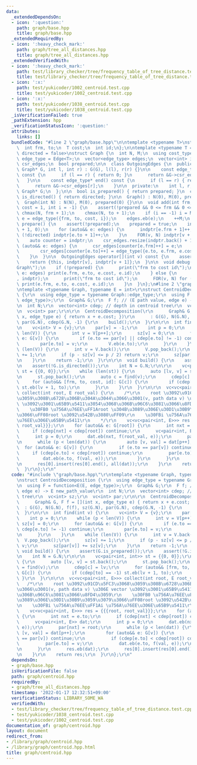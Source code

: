 ```yaml
---
data:
  _extendedDependsOn:
  - icon: ':question:'
    path: graph/base.hpp
    title: graph/base.hpp
  _extendedRequiredBy:
  - icon: ':heavy_check_mark:'
    path: graph/tree_all_distances.hpp
    title: graph/tree_all_distances.hpp
  _extendedVerifiedWith:
  - icon: ':heavy_check_mark:'
    path: test/library_checker/tree/frequency_table_of_tree_distance.test.cpp
    title: test/library_checker/tree/frequency_table_of_tree_distance.test.cpp
  - icon: ':x:'
    path: test/yukicoder/1002_centroid.test.cpp
    title: test/yukicoder/1002_centroid.test.cpp
  - icon: ':x:'
    path: test/yukicoder/1038_centroid.test.cpp
    title: test/yukicoder/1038_centroid.test.cpp
  _isVerificationFailed: true
  _pathExtension: hpp
  _verificationStatusIcon: ':question:'
  attributes:
    links: []
  bundledCode: "#line 2 \"graph/base.hpp\"\n\ntemplate <typename T>\nstruct Edge {\n\
    \  int frm, to;\n  T cost;\n  int id;\n};\n\ntemplate <typename T = int, bool\
    \ directed = false>\nstruct Graph {\n  int N, M;\n  using cost_type = T;\n  using\
    \ edge_type = Edge<T>;\n  vector<edge_type> edges;\n  vector<int> indptr;\n  vector<edge_type>\
    \ csr_edges;\n  bool prepared;\n\n  class OutgoingEdges {\n  public:\n    OutgoingEdges(const\
    \ Graph* G, int l, int r) : G(G), l(l), r(r) {}\n\n    const edge_type* begin()\
    \ const {\n      if (l == r) { return 0; }\n      return &G->csr_edges[l];\n \
    \   }\n\n    const edge_type* end() const {\n      if (l == r) { return 0; }\n\
    \      return &G->csr_edges[r];\n    }\n\n  private:\n    int l, r;\n    const\
    \ Graph* G;\n  };\n\n  bool is_prepared() { return prepared; }\n  constexpr bool\
    \ is_directed() { return directed; }\n\n  Graph() : N(0), M(0), prepared(0) {}\n\
    \  Graph(int N) : N(N), M(0), prepared(0) {}\n\n  void add(int frm, int to, T\
    \ cost = 1, int i = -1) {\n    assert(!prepared && 0 <= frm && 0 <= to);\n   \
    \ chmax(N, frm + 1);\n    chmax(N, to + 1);\n    if (i == -1) i = M;\n    auto\
    \ e = edge_type({frm, to, cost, i});\n    edges.eb(e);\n    ++M;\n  }\n\n  void\
    \ prepare() {\n    assert(!prepared);\n    prepared = true;\n    indptr.assign(N\
    \ + 1, 0);\n    for (auto&& e: edges) {\n      indptr[e.frm + 1]++;\n      if\
    \ (!directed) indptr[e.to + 1]++;\n    }\n    FOR(v, N) indptr[v + 1] += indptr[v];\n\
    \    auto counter = indptr;\n    csr_edges.resize(indptr.back() + 1);\n    for\
    \ (auto&& e: edges) {\n      csr_edges[counter[e.frm]++] = e;\n      if (!directed)\n\
    \        csr_edges[counter[e.to]++] = edge_type({e.to, e.frm, e.cost, e.id});\n\
    \    }\n  }\n\n  OutgoingEdges operator[](int v) const {\n    assert(prepared);\n\
    \    return {this, indptr[v], indptr[v + 1]};\n  }\n\n  void debug() {\n    print(\"\
    Graph\");\n    if (!prepared) {\n      print(\"frm to cost id\");\n      for (auto&&\
    \ e: edges) print(e.frm, e.to, e.cost, e.id);\n    } else {\n      print(\"indptr\"\
    , indptr);\n      print(\"frm to cost id\");\n      FOR(v, N) for (auto&& e: (*this)[v])\
    \ print(e.frm, e.to, e.cost, e.id);\n    }\n  }\n};\n#line 2 \"graph/centroid.hpp\"\
    \ntemplate <typename Graph, typename E = int>\r\nstruct CentroidDecomposition\
    \ {\r\n  using edge_type = typename Graph::edge_type;\r\n  using F = function<E(E,\
    \ edge_type)>;\r\n  Graph& G;\r\n  F f; // (E path value, edge e) -> E new_path_value\r\
    \n  int N;\r\n  vector<int> cdep; // depth in centroid tree\r\n  vc<int> sz;\r\
    \n  vc<int> par;\r\n\r\n  CentroidDecomposition(\r\n      Graph& G, F f = [](int\
    \ x, edge_type e) { return x + e.cost; })\r\n      : G(G), N(G.N), f(f), sz(G.N),\
    \ par(G.N), cdep(G.N, -1) {\r\n    build();\r\n  }\r\n\r\n  int find(int v) {\r\
    \n    vc<int> V = {v};\r\n    par[v] = -1;\r\n    int p = 0;\r\n    while (p <\
    \ len(V)) {\r\n      int v = V[p++];\r\n      sz[v] = 0;\r\n      for (auto&&\
    \ e: G[v]) {\r\n        if (e.to == par[v] || cdep[e.to] != -1) continue;\r\n\
    \        par[e.to] = v;\r\n        V.eb(e.to);\r\n      }\r\n    }\r\n    while\
    \ (len(V)) {\r\n      int v = V.back();\r\n      V.pop_back();\r\n      sz[v]\
    \ += 1;\r\n      if (p - sz[v] <= p / 2) return v;\r\n      sz[par[v]] += sz[v];\r\
    \n    }\r\n    return -1;\r\n  }\r\n\r\n  void build() {\r\n    assert(G.is_prepared());\r\
    \n    assert(!G.is_directed());\r\n    int N = G.N;\r\n\r\n    vc<pair<int, int>>\
    \ st = {{0, 0}};\r\n    while (len(st)) {\r\n      auto [lv, v] = st.back();\r\
    \n      st.pop_back();\r\n      auto c = find(v);\r\n      cdep[c] = lv;\r\n \
    \     for (auto&& [frm, to, cost, id]: G[c]) {\r\n        if (cdep[to] == -1)\
    \ st.eb(lv + 1, to);\r\n      }\r\n    }\r\n  }\r\n\r\n  vc<vc<pair<int, E>>>\
    \ collect(int root, E root_val) {\r\n    /*\r\n    root \u3092\u91CD\u5FC3\u3068\
    \u3059\u308B\u6728\u306B\u304A\u3044\u3066\u3001(v, path data v) \u306E vector\
    \ \u3092\u3001\u65B9\u5411\u3054\u3068\u306B\u96C6\u3081\u3066\u8FD4\u3059\r\n\
    \    \u30FB0 \u756A\u76EE\uFF1Aroot \u304B\u3089\u306E\u30D1\u30B9\u3059\u3079\
    \u3066\uFF08root \u3092\u542B\u3080\uFF09\r\n    \u30FBi \u756A\u76EE\uFF1Ai \u756A\
    \u76EE\u306E\u65B9\u5411\r\n    */\r\n    vc<vc<pair<int, E>>> res = {{{root,\
    \ root_val}}};\r\n    for (auto&& e: G[root]) {\r\n      int nxt = e.to;\r\n \
    \     if (cdep[nxt] < cdep[root]) continue;\r\n      vc<pair<int, E>> dat;\r\n\
    \      int p = 0;\r\n      dat.eb(nxt, f(root_val, e));\r\n      par[nxt] = root;\r\
    \n      while (p < len(dat)) {\r\n        auto [v, val] = dat[p++];\r\n      \
    \  for (auto&& e: G[v]) {\r\n          if (e.to == par[v]) continue;\r\n     \
    \     if (cdep[e.to] < cdep[root]) continue;\r\n          par[e.to] = v;\r\n \
    \         dat.eb(e.to, f(val, e));\r\n        }\r\n      }\r\n      res.eb(dat);\r\
    \n      res[0].insert(res[0].end(), all(dat));\r\n    }\r\n    return res;\r\n\
    \  }\r\n};\r\n"
  code: "#include \"graph/base.hpp\"\r\ntemplate <typename Graph, typename E = int>\r\
    \nstruct CentroidDecomposition {\r\n  using edge_type = typename Graph::edge_type;\r\
    \n  using F = function<E(E, edge_type)>;\r\n  Graph& G;\r\n  F f; // (E path value,\
    \ edge e) -> E new_path_value\r\n  int N;\r\n  vector<int> cdep; // depth in centroid\
    \ tree\r\n  vc<int> sz;\r\n  vc<int> par;\r\n\r\n  CentroidDecomposition(\r\n\
    \      Graph& G, F f = [](int x, edge_type e) { return x + e.cost; })\r\n    \
    \  : G(G), N(G.N), f(f), sz(G.N), par(G.N), cdep(G.N, -1) {\r\n    build();\r\n\
    \  }\r\n\r\n  int find(int v) {\r\n    vc<int> V = {v};\r\n    par[v] = -1;\r\n\
    \    int p = 0;\r\n    while (p < len(V)) {\r\n      int v = V[p++];\r\n     \
    \ sz[v] = 0;\r\n      for (auto&& e: G[v]) {\r\n        if (e.to == par[v] ||\
    \ cdep[e.to] != -1) continue;\r\n        par[e.to] = v;\r\n        V.eb(e.to);\r\
    \n      }\r\n    }\r\n    while (len(V)) {\r\n      int v = V.back();\r\n    \
    \  V.pop_back();\r\n      sz[v] += 1;\r\n      if (p - sz[v] <= p / 2) return\
    \ v;\r\n      sz[par[v]] += sz[v];\r\n    }\r\n    return -1;\r\n  }\r\n\r\n \
    \ void build() {\r\n    assert(G.is_prepared());\r\n    assert(!G.is_directed());\r\
    \n    int N = G.N;\r\n\r\n    vc<pair<int, int>> st = {{0, 0}};\r\n    while (len(st))\
    \ {\r\n      auto [lv, v] = st.back();\r\n      st.pop_back();\r\n      auto c\
    \ = find(v);\r\n      cdep[c] = lv;\r\n      for (auto&& [frm, to, cost, id]:\
    \ G[c]) {\r\n        if (cdep[to] == -1) st.eb(lv + 1, to);\r\n      }\r\n   \
    \ }\r\n  }\r\n\r\n  vc<vc<pair<int, E>>> collect(int root, E root_val) {\r\n \
    \   /*\r\n    root \u3092\u91CD\u5FC3\u3068\u3059\u308B\u6728\u306B\u304A\u3044\
    \u3066\u3001(v, path data v) \u306E vector \u3092\u3001\u65B9\u5411\u3054\u3068\
    \u306B\u96C6\u3081\u3066\u8FD4\u3059\r\n    \u30FB0 \u756A\u76EE\uFF1Aroot \u304B\
    \u3089\u306E\u30D1\u30B9\u3059\u3079\u3066\uFF08root \u3092\u542B\u3080\uFF09\r\
    \n    \u30FBi \u756A\u76EE\uFF1Ai \u756A\u76EE\u306E\u65B9\u5411\r\n    */\r\n\
    \    vc<vc<pair<int, E>>> res = {{{root, root_val}}};\r\n    for (auto&& e: G[root])\
    \ {\r\n      int nxt = e.to;\r\n      if (cdep[nxt] < cdep[root]) continue;\r\n\
    \      vc<pair<int, E>> dat;\r\n      int p = 0;\r\n      dat.eb(nxt, f(root_val,\
    \ e));\r\n      par[nxt] = root;\r\n      while (p < len(dat)) {\r\n        auto\
    \ [v, val] = dat[p++];\r\n        for (auto&& e: G[v]) {\r\n          if (e.to\
    \ == par[v]) continue;\r\n          if (cdep[e.to] < cdep[root]) continue;\r\n\
    \          par[e.to] = v;\r\n          dat.eb(e.to, f(val, e));\r\n        }\r\
    \n      }\r\n      res.eb(dat);\r\n      res[0].insert(res[0].end(), all(dat));\r\
    \n    }\r\n    return res;\r\n  }\r\n};\r\n"
  dependsOn:
  - graph/base.hpp
  isVerificationFile: false
  path: graph/centroid.hpp
  requiredBy:
  - graph/tree_all_distances.hpp
  timestamp: '2022-01-17 12:32:51+09:00'
  verificationStatus: LIBRARY_SOME_WA
  verifiedWith:
  - test/library_checker/tree/frequency_table_of_tree_distance.test.cpp
  - test/yukicoder/1038_centroid.test.cpp
  - test/yukicoder/1002_centroid.test.cpp
documentation_of: graph/centroid.hpp
layout: document
redirect_from:
- /library/graph/centroid.hpp
- /library/graph/centroid.hpp.html
title: graph/centroid.hpp
---
```

